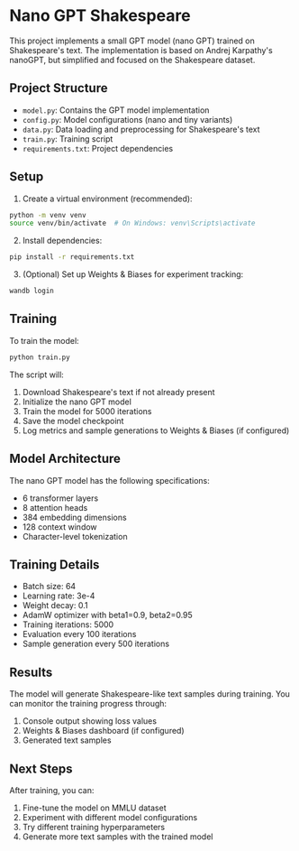 # Nano GPT Shakespeare

This project implements a small GPT model (nano GPT) trained on Shakespeare's text. The implementation is based on Andrej Karpathy's nanoGPT, but simplified and focused on the Shakespeare dataset.

## Project Structure

- `model.py`: Contains the GPT model implementation
- `config.py`: Model configurations (nano and tiny variants)
- `data.py`: Data loading and preprocessing for Shakespeare's text
- `train.py`: Training script
- `requirements.txt`: Project dependencies

## Setup

1. Create a virtual environment (recommended):
```bash
python -m venv venv
source venv/bin/activate  # On Windows: venv\Scripts\activate
```

2. Install dependencies:
```bash
pip install -r requirements.txt
```

3. (Optional) Set up Weights & Biases for experiment tracking:
```bash
wandb login
```

## Training

To train the model:

```bash
python train.py
```

The script will:
1. Download Shakespeare's text if not already present
2. Initialize the nano GPT model
3. Train the model for 5000 iterations
4. Save the model checkpoint
5. Log metrics and sample generations to Weights & Biases (if configured)

## Model Architecture

The nano GPT model has the following specifications:
- 6 transformer layers
- 8 attention heads
- 384 embedding dimensions
- 128 context window
- Character-level tokenization

## Training Details

- Batch size: 64
- Learning rate: 3e-4
- Weight decay: 0.1
- AdamW optimizer with beta1=0.9, beta2=0.95
- Training iterations: 5000
- Evaluation every 100 iterations
- Sample generation every 500 iterations

## Results

The model will generate Shakespeare-like text samples during training. You can monitor the training progress through:
1. Console output showing loss values
2. Weights & Biases dashboard (if configured)
3. Generated text samples

## Next Steps

After training, you can:
1. Fine-tune the model on MMLU dataset
2. Experiment with different model configurations
3. Try different training hyperparameters
4. Generate more text samples with the trained model 